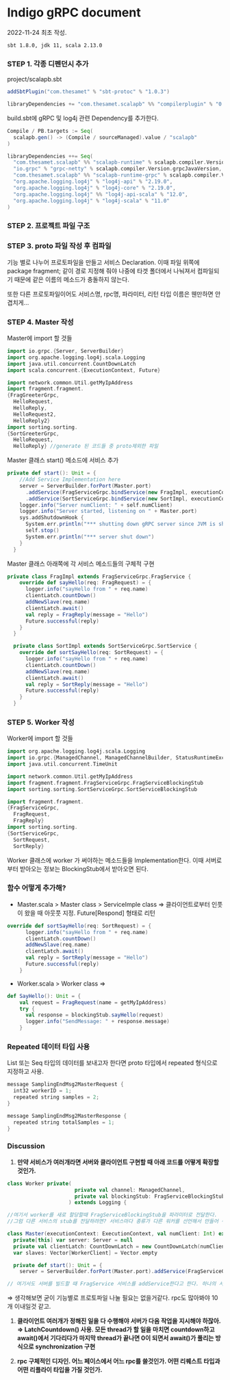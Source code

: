 # Indigo gRPC document

2022-11-24 최초 작성.

`sbt 1.8.0, jdk 11, scala 2.13.0`

### STEP 1. 각종 디펜던시 추가

project/scalapb.sbt

```scala
addSbtPlugin("com.thesamet" % "sbt-protoc" % "1.0.3")

libraryDependencies += "com.thesamet.scalapb" %% "compilerplugin" % "0.11.11"
```

build.sbt에 gRPC 및 log4j 관련 Dependency를 추가한다.

```scala
Compile / PB.targets := Seq(
  scalapb.gen() -> (Compile / sourceManaged).value / "scalapb"
)

libraryDependencies ++= Seq(
  "com.thesamet.scalapb" %% "scalapb-runtime" % scalapb.compiler.Version.scalapbVersion % "protobuf",
  "io.grpc" % "grpc-netty" % scalapb.compiler.Version.grpcJavaVersion,
  "com.thesamet.scalapb" %% "scalapb-runtime-grpc" % scalapb.compiler.Version.scalapbVersion,
  "org.apache.logging.log4j" % "log4j-api" % "2.19.0",
  "org.apache.logging.log4j" % "log4j-core" % "2.19.0",
  "org.apache.logging.log4j" %% "log4j-api-scala" % "12.0",
  "org.apache.logging.log4j" % "log4j-scala" % "11.0"
)
```

### STEP 2. 프로젝트 파일 구조



### STEP 3. proto 파일 작성 후 컴파일

기능 별로 나누어 프로토파일을 만들고 서비스 Declaration. 이때 파일 위쪽에 package fragment; 같이 경로 지정해 줘야 나중에 타겟 폴더에서 나눠져서 컴파일되기 때문에 같은 이름의 메소드가 충돌하지 않는다.

또한 다른 프로토파일이어도 서비스명, rpc명, 파라미터, 리턴 타입 이름은 웬만하면 안겹치게...

### STEP 4. Master 작성

Master에 import 할 것들

```scala
import io.grpc.{Server, ServerBuilder}
import org.apache.logging.log4j.scala.Logging
import java.util.concurrent.CountDownLatch
import scala.concurrent.{ExecutionContext, Future}

import network.common.Util.getMyIpAddress
import fragment.fragment.
{FragGreeterGrpc,
  HelloRequest,
  HelloReply,
  HelloRequest2,
  HelloReply2}
import sorting.sorting.
{SortGreeterGrpc,
  HelloRequest,
  HelloReply} //generate 된 코드들 중 proto제외한 파일
```

Master 클래스 start() 메소드에 서비스 추가

```scala
private def start(): Unit = {
    //Add Service Implementation here
    server = ServerBuilder.forPort(Master.port)
      .addService(FragServiceGrpc.bindService(new FragImpl, executionContext)).build
      .addService(SortServiceGrpc.bindService(new SortImpl, executionContext)).build.start
    logger.info("Server numClient: " + self.numClient)
    logger.info("Server started, listening on " + Master.port)
    sys.addShutdownHook {
      System.err.println("*** shutting down gRPC server since JVM is shutting down")
      self.stop()
      System.err.println("*** server shut down")
    }
  }
```

Master 클래스 아래쪽에 각 서비스 메소드들의 구체적 구현

```scala
private class FragImpl extends FragServiceGrpc.FragService {
    override def sayHello(req: FragRequest) = {
      logger.info("sayHello from " + req.name)
      clientLatch.countDown()
      addNewSlave(req.name)
      clientLatch.await()
      val reply = FragReply(message = "Hello")
      Future.successful(reply)
    }
  }

  private class SortImpl extends SortServiceGrpc.SortService {
    override def sortSayHello(req: SortRequest) = {
      logger.info("sayHello from " + req.name)
      clientLatch.countDown()
      addNewSlave(req.name)
      clientLatch.await()
      val reply = SortReply(message = "Hello")
      Future.successful(reply)
    }
  }
```

### STEP 5. Worker 작성

Worker에 import 할 것들

```scala
import org.apache.logging.log4j.scala.Logging
import io.grpc.{ManagedChannel, ManagedChannelBuilder, StatusRuntimeException}
import java.util.concurrent.TimeUnit

import network.common.Util.getMyIpAddress
import fragment.fragment.FragServiceGrpc.FragServiceBlockingStub
import sorting.sorting.SortServiceGrpc.SortServiceBlockingStub

import fragment.fragment.
{FragServiceGrpc,
  FragRequest,
  FragReply}
import sorting.sorting.
{SortServiceGrpc,
  SortRequest,
  SortReply}
```

Worker 클래스에 worker 가 써야하는 메소드들을 Implementation한다. 이때 서버로부터 받아오는 정보는 BlockingStub에서 받아오면 된다.

### 함수 어떻게 추가해?

- Master.scala > Master class > ServiceImple class ⇒ 클라이언트로부터 인풋이 왔을 때 아웃풋 지정. Future[Respond] 형태로 리턴

```scala
override def sortSayHello(req: SortRequest) = {
      logger.info("sayHello from " + req.name)
      clientLatch.countDown()
      addNewSlave(req.name)
      clientLatch.await()
      val reply = SortReply(message = "Hello")
      Future.successful(reply)
    }
```

- Worker.scala > Worker class ⇒

```scala
def SayHello(): Unit = {
    val request = FragRequest(name = getMyIpAddress)
    try {
      val response = blockingStub.sayHello(request)
      logger.info("SendMessage: " + response.message)
    }
```

### Repeated 데이터 타입 사용

List 또는 Seq 타입의 데이터를 보내고자 한다면 proto 타입에서 repeated 형식으로 지정하고 사용.

```scala
message SamplingEndMsg2MasterRequest {
  int32 workerID = 1;
  repeated string samples = 2;
}

message SamplingEndMsg2MasterResponse {
  repeated string totalSamples = 1;
}
```

### Discussion

1. **만약 서비스가 여러개라면 서버와 클라이언트 구현할 때 아래 코드를 어떻게 확장할 것인가.**

```scala
class Worker private(
                      private val channel: ManagedChannel,
                      private val blockingStub: FragServiceBlockingStub
                    ) extends Logging {

//여기서 worker를 새로 할당할때 FragServiceBlockingStub을 파라미터로 전달한다.
//그럼 다른 서비스의 stub를 전달하려면? 서비스마다 종류가 다른 워커를 선언해서 만들어 줘야하는 걸까?

```

```scala
class Master(executionContext: ExecutionContext, val numClient: Int) extends Logging { self =>
  private[this] var server: Server = null
  private val clientLatch: CountDownLatch = new CountDownLatch(numClient)
  var slaves: Vector[WorkerClient] = Vector.empty

  private def start(): Unit = {
    server = ServerBuilder.forPort(Master.port).addService(FragServiceGrpc.bindService(new FragImpl, executionContext)).build.start

// 여기서도 서버를 빌드할 때 FragService 서비스를 addService한다고 한다. 하나의 서버의 여러 서비스를 어떻게 추가해줘야 할까?
```

⇒ 생각해보면 굳이 기능별로 프로토파일 나눌 필요는 없을거같다. rpc도 많아봐야 10개 이내일것 같고.

1. **클라이언트 여러개가 정해진 일을 다 수행해야 서버가 다음 작업을 지시해야 하잖아. ⇒ LatchCountdown() 사용. 모든 thread가 할 일을 마치면 countdown하고 await()에서 기다리다가 마지막 thread가 끝나면 0이 되면서 await()가 풀리는 방식으로 synchronization 구현**

1. **rpc 구체적인 디자인. 어느 페이스에서 어느 rpc를 쓸것인가. 어떤 리퀘스트 타입과 어떤 리플라이 타입을 가질 것인가.**